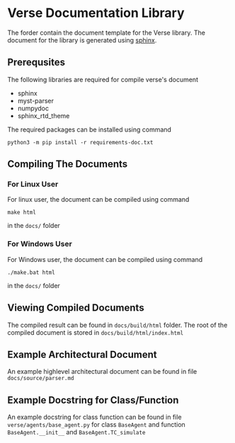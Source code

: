 # Verse Documentation Library
The forder contain the document template for the Verse library. The document for the library is generated using [sphinx](https://www.sphinx-doc.org/en/master/). 

## Prerequsites 
The following libraries are required for compile verse's document
- sphinx
- myst-parser 
- numpydoc 
- sphinx_rtd_theme

The required packages can be installed using command 
```
python3 -m pip install -r requirements-doc.txt
```

## Compiling The Documents
### For Linux User
For linux user, the document can be compiled using command 
```
make html
```
in the ```docs/``` folder

### For Windows User
For Windows user, the document can be compiled using command 
```
./make.bat html
```
in the ```docs/``` folder

## Viewing Compiled Documents
The compiled result can be found in ```docs/build/html``` folder. The root of the compiled document is stored in ```docs/build/html/index.html```

## Example Architectural Document
An example highlevel architectural document can be found in file ```docs/source/parser.md```

## Example Docstring for Class/Function
An example docstring for class function can be found in file ```verse/agents/base_agent.py``` for class ```BaseAgent``` and function ```BaseAgent.__init__``` and ```BaseAgent.TC_simulate```